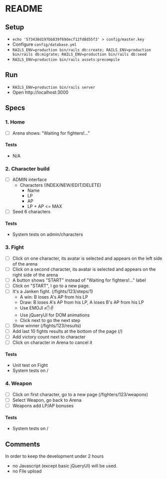 # README

## Setup

* `echo '573438d197bb839f69decf12fd8d55f3' > config/master.key`
* Configure `config/database.yml`
* `RAILS_ENV=production bin/rails db:create; RAILS_ENV=production bin/rails db:migrate; RAILS_ENV=production bin/rails db:seed`
* `RAILS_ENV=production bin/rails assets:precompile`

## Run

* `RAILS_ENV=production bin/rails server`
* Open http://localhost:3000

## Specs

### 1. Home

* [ ] Arena shows: "Waiting for fighters!..."

#### Tests

* N/A

### 2. Character build

* [ ] ADMIN interface
  + Characters (INDEX/NEW/EDIT/DELETE)
    - Name
    - LP
    - AP
    - LP + AP <= MAX
* [ ] Seed 6 characters

#### Tests

* System tests on admin/characters

### 3. Fight

* [ ] Click on one character, its avatar is selected and appears on the left side of the arena
* [ ] Click on a second character, its avatar is selected and appears on the right side of the arena
* [ ] A button shows "START" instead of "Waiting for fighters!..." label
* [ ] Click on "START", I go to a new page.
* [ ] It's a Janken fight. (/fights/123/steps/1)
  - A win: B loses A's AP from his LP
  - Draw: B loses A's AP from his LP, A loses B's AP from his LP
  - Use EMOJI ✊✋✌️
  - Use jQueryUI for DOM animations
  - Click next to go the next step
* [ ] Show winner (/fights/123/results)
* [ ] Add last 10 fights results at the bottom of the page (/)
* [ ] Add victory count next to character
* [ ] Click on character in Arena to cancel it

#### Tests

* Unit test on Fight
* System tests on /

### 4. Weapon

* [ ] Click on first character, go to a new page (/fighters/123/weapons)
* [ ] Select Weapon, go back to Arena
* [ ] Weapons add LP/AP bonuses

#### Tests

* System tests on /

## Comments

In order to keep the development under 2 hours

* no Javascript (except basic jQueryUI) will be used.
* no File upload
